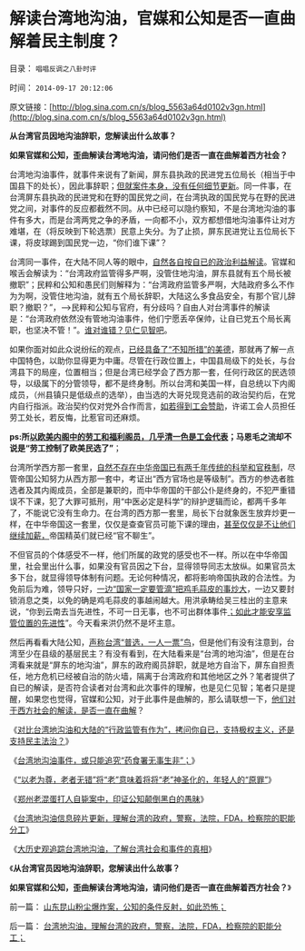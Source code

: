 # 解读台湾地沟油，官媒和公知是否一直曲解着民主制度？

目录： `唱唱反调之八卦时评` 

时间： `2014-09-17 20:12:06` 

原文链接：[http://blog.sina.com.cn/s/blog_5563a64d0102v3gn.html](http://blog.sina.com.cn/s/blog_5563a64d0102v3gn.html)

**从台湾官员因地沟油辞职，您解读出什么故事？**

**如果官媒和公知，歪曲解读台湾地沟油，请问他们是否一直在曲解着西方社会？**

台湾地沟油事件，就事件来说有了新闻，屏东县执政的民进党五位局长（相当于中国县下的处长），因此事辞职；[但就案件本身，没有任何细节更新](../../../2014/9/15/台湾地沟油，理解台湾的政府，警察，法院，FDA，检察院的职能分工；.md)。同一件事，在台湾屏东县执政的民进党和在野的国民党之间，在台湾执政的国民党与在野的民进党之间，对事件的反应都截然不同。从中已经可以隐约察知，不是台湾地沟油的事件有多大，而是台湾两党之争的矛盾，一向都不小，双方都想借地沟油事件让对方难堪，在（将反映到下轮选票）民意上失分。为了止损，屏东民进党让五位局长下课，将皮球踢到国民党一边，“你们谁下课”？

台湾同一事件，在大陆不同人等的眼中，[自然各自按自已的政治利益解读](../../../2011/6/9/历史观就是现实的世界观.md)。官媒和喉舌会解读为：“台湾政府监管得多严啊，没管住地沟油，屏东县就有五个局长被撤职”；民粹和公知和愚民们则解释为：“台湾政府监管多严啊，大陆政府多么不作为为啊，没管住地沟油，就有五个局长辞职，大陆这么多食品安全，有那个官儿辞职？撤职？”，——>民粹和公知与官府，有分歧吗？自由人对台湾事件的解读是：“台湾政府依然没有管地沟油事件，他们宁愿丢卒保帅，让自已党五个局长离职，也坚决不管！”。[谁对谁错？见仁见智吧](../../../2014/9/10/从大陆热炒台湾地沟油，你看到了那些故事？.md)。

如果你面对如此众说纷纭的观点，[已经具备了“不知所措”的美德](../../../2011/6/9/心证“兼听则明，偏信则暗”与自证循环.md)，那就再了解一点中国特色，以助你显得更为中庸。尽管在行政位置上，中国县局级下的处长，与台湾县下的局座，位置相当；但是台湾已经学会了西方那一套，任何行政区的民选领导，以级属下的分管领导，都不是终身制。所以台湾和美国一样，自总统以下内阁成员，（州县镇只是低级点的选举），由当选的大哥兑现竞选前的政治契约后，在党内自行指派。政治契约仅对党外合作而言，[如若得到工会赞助](../../../2010/1/26/工会构成劳动力和就业托拉斯垄断的后果.md)，许诺工会人员担任劳工处长，若反悔，比惹官司还麻烦。

**ps:所[以欧美内阁中的劳工和福利阁员，几乎清一色是工会代表](../../../2010/1/26/最腐朽的垄断是对劳动力和就业的垄断.md)；马恩毛之流却不说是“劳工控制了欧美民选了”**；

台湾所学西方那一套里，[自然不存在中华帝国已有两千年传统的科举和官秩制](../../../2014/5/1/中国体制导致的大量失业，压制了创新，构筑了读书无用的现实；.md)，尽管帝国公知努力从西方那一套中，考证出“西方官场也是等级制”。西方的参选者胜选者及其内阁成员，全部是兼职的，而中华帝国的干部公仆是终身的，不犯严重错误不下课，犯了大罪可抵刑，用“中医必定是科学”的辩护逻辑而论，都两千多年了，不能说它没有生命力。在台湾的西方那一套里，局长下台就象医生放弃炒更一样，在中华帝国这一套里，仅仅是查查官员可能下课的理由，[甚至仅仅是不让他们继续加薪，](../../../2014/4/30/社科院招认，公务员阶级收入偏高，集体腐败，同欲壑难填.md)帝国精英们就已经“官不聊生”。

不但官员的个体感受不一样，他们所属的政党的感受也不一样。所以在中华帝国里，社会里出什么事，如果没有官员因之下台，显得领导同志太放纵。如果官员太多下台，就显得领导体制有问题。无论何种情况，都将影响帝国执政的合法性。为免前后为难，领导只好，[一边“国家一定要管滴”把鸡毛蒜皮的事炒大](../../../2014/5/29/“国家为什么不管”的合理性和传统的概念模糊.md)，一边又要封锁消息之类，以免的确是鸡毛蒜皮的事越闹越大。用洪承畴给吴三桂出的主意来说，“你到云南去当先进性，不可一日无事，也不可出群体事件[；如此才能安享监管位置的先进性](../../../2014/7/15/中国失败在于热衷质检，全民缺乏质控的常识.md)”。今天看来洪仍然不是坏主意。

然后再看看大陆公知，[声称台湾“普选，一人一票”鸟](../../../2013/12/23/宣传不能制造愚民，政府本身就是愚民所缔造.md)，但是他们有没有注意到，台湾至少在县级的基层民主？有没有看到，在大陆看来是“台湾的地沟油”，但是在台湾看来就是“屏东的地沟油”，屏东的政府阁员辞职，就是地方自治下，屏东自担责任，地方危机已经被自治的防火墙，隔离于台湾政府和其他地区之外？笔者提供了自已的解读，是否符合读者对台湾和此次事件的理解，也是见仁见智；笔者只是提醒，如果您也觉得，官媒和公知，对于此事件是曲解的，那么请联想一下，[他们对于西方社会的解读，是否一直在曲解](../../../2014/1/7/实例理解“真实的谎言”的老技术.md)？

《[对比台湾地沟油和大陆的“行政监管有作为”，拷问你自已，支持极权主义，还是支持民主法治？](../../../2014/9/11/台湾地沟油老板似将大获全胜，拷问你自已，还支持法治吗？.md)》

《[台湾地沟油事件，或只能追究“药食署无事生非”；](../../../2014/9/12/台湾地沟油事件，或只能追究“主管部门无事生非”.md)》

《[“以老为尊，老者无错”将“老”意味着将将“老”神圣化的，年轻人的“原罪”](../../../2014/9/13/郑州老混蛋打人自毙案，自由人与公知最根本的分歧.md)》

《[郑州老混蛋打人自毙案中，印证公知颠倒黑白的愚昧](../../../2014/9/14/郑州老混蛋打人自毙案中，公知舆论颠倒黑白的愚昧.md)》

《[台湾地沟油信息碎片更新，理解台湾的政府，警察，法院，FDA，检察院的职能分工](../../../2014/9/15/台湾地沟油，理解台湾的政府，警察，法院，FDA，检察院的职能分工；.md)》

《[大历史观追踪台湾地沟油，了解台湾社会和事件的真相](../../../2014/9/16/大历史观脉冲追踪台湾地沟油，了解台湾社会和事件的真相；.md)》

《**从台湾官员因地沟油辞职，您解读出什么故事？**

**如果官媒和公知，歪曲解读台湾地沟油，请问他们是否一直在曲解着西方社会？**》

前一篇： [山东昆山粉尘爆炸案，公知的条件反射，如此恐怖；](../../../2014/9/18/山东昆山粉尘爆炸案，公知的条件反射，如此恐怖；.md)

后一篇： [台湾地沟油，理解台湾的政府，警察，法院，FDA，检察院的职能分工；](../../../2014/9/15/台湾地沟油，理解台湾的政府，警察，法院，FDA，检察院的职能分工；.md)

